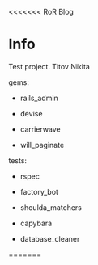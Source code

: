 <<<<<<< RoR Blog
# Info

Test project. Titov Nikita

gems:

* rails_admin

* devise

* carrierwave

* will_paginate

tests:

* rspec

* factory_bot

* shoulda_matchers

* capybara

* database_cleaner

=======